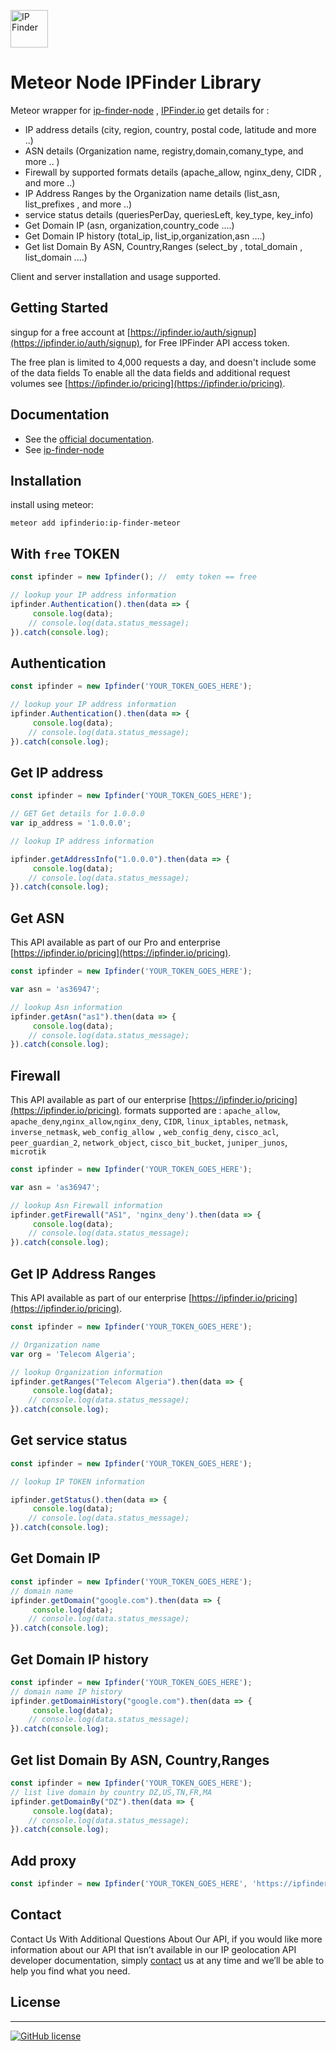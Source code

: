 <img src='https://camo.githubusercontent.com/46886c3e689a0d4a3f6c0733d1cab5d9f9a3926d/68747470733a2f2f697066696e6465722e696f2f6173736574732f696d616765732f6c6f676f732f6c6f676f2e706e67' height='60' alt='IP Finder'></a>
#  Meteor Node IPFinder  Library

Meteor wrapper for [ip-finder-node](https://github.com/ipfinder-io/ip-finder-node) , [IPFinder.io](https://ipfinder.io) get details for :
-  IP address details (city, region, country, postal code, latitude and more ..)
-  ASN details (Organization name, registry,domain,comany_type, and more .. )
-  Firewall by supported formats details (apache_allow,  nginx_deny, CIDR , and more ..)
-  IP Address Ranges by the Organization name  details (list_asn, list_prefixes , and more ..)
-  service status details (queriesPerDay, queriesLeft, key_type, key_info)
- Get Domain IP (asn, organization,country_code ....)
- Get Domain IP history (total_ip, list_ip,organization,asn ....)
- Get list Domain By ASN, Country,Ranges (select_by , total_domain  , list_domain ....)

Client and server installation and usage supported.



## Getting Started
singup for a free account at [https://ipfinder.io/auth/signup](https://ipfinder.io/auth/signup), for Free IPFinder API access token.

The free plan is limited to 4,000 requests a day, and doesn't include some of the data fields
To enable all the data fields and additional request volumes see [https://ipfinder.io/pricing](https://ipfinder.io/pricing).

## Documentation

- See the [official documentation](https://ipfinder.io/docs).
- See [ip-finder-node](https://github.com/ipfinder-io/ip-finder-node)

## Installation
install using meteor:
```shell
meteor add ipfinderio:ip-finder-meteor
```


## With `free` TOKEN

```javascript
const ipfinder = new Ipfinder(); //  emty token == free

// lookup your IP address information
ipfinder.Authentication().then(data => {
     console.log(data);
    // console.log(data.status_message);
}).catch(console.log);
```

## Authentication

```javascript
const ipfinder = new Ipfinder('YOUR_TOKEN_GOES_HERE');

// lookup your IP address information
ipfinder.Authentication().then(data => {
     console.log(data);
    // console.log(data.status_message);
}).catch(console.log);

```

## Get IP address

```javascript
const ipfinder = new Ipfinder('YOUR_TOKEN_GOES_HERE');

// GET Get details for 1.0.0.0
var ip_address = '1.0.0.0';

// lookup IP address information

ipfinder.getAddressInfo("1.0.0.0").then(data => {
     console.log(data);
    // console.log(data.status_message);
}).catch(console.log);

```

## Get ASN
This API available as part of our Pro and enterprise [https://ipfinder.io/pricing](https://ipfinder.io/pricing).

```javascript
const ipfinder = new Ipfinder('YOUR_TOKEN_GOES_HERE');

var asn = 'as36947';

// lookup Asn information
ipfinder.getAsn("as1").then(data => {
     console.log(data);
    // console.log(data.status_message);
}).catch(console.log);
```

## Firewall
This API available as part of our  enterprise [https://ipfinder.io/pricing](https://ipfinder.io/pricing).
formats supported are :  `apache_allow`, `apache_deny`,`nginx_allow`,`nginx_deny`, `CIDR`, `linux_iptables`, `netmask`, `inverse_netmask`, `web_config_allow `, `web_config_deny`, `cisco_acl`, `peer_guardian_2`, `network_object`, `cisco_bit_bucket`, `juniper_junos`, `microtik`

```javascript
const ipfinder = new Ipfinder('YOUR_TOKEN_GOES_HERE');

var asn = 'as36947';

// lookup Asn Firewall information
ipfinder.getFirewall("AS1", 'nginx_deny').then(data => {
     console.log(data);
    // console.log(data.status_message);
}).catch(console.log);

```

## Get IP Address Ranges
This API available as part of our  enterprise [https://ipfinder.io/pricing](https://ipfinder.io/pricing).

```javascript
const ipfinder = new Ipfinder('YOUR_TOKEN_GOES_HERE');

// Organization name
var org = 'Telecom Algeria';

// lookup Organization information
ipfinder.getRanges("Telecom Algeria").then(data => {
     console.log(data);
    // console.log(data.status_message);
}).catch(console.log);


```

## Get service status

```javascript
const ipfinder = new Ipfinder('YOUR_TOKEN_GOES_HERE');

// lookup IP TOKEN information

ipfinder.getStatus().then(data => {
     console.log(data);
    // console.log(data.status_message);
}).catch(console.log);

```

## Get Domain IP


```javascript
const ipfinder = new Ipfinder('YOUR_TOKEN_GOES_HERE');
// domain name
ipfinder.getDomain("google.com").then(data => {
     console.log(data);
    // console.log(data.status_message);
}).catch(console.log);
```

## Get Domain IP history



```javascript
const ipfinder = new Ipfinder('YOUR_TOKEN_GOES_HERE');
// domain name IP history
ipfinder.getDomainHistory("google.com").then(data => {
     console.log(data);
    // console.log(data.status_message);
}).catch(console.log);

```

## Get list Domain By ASN, Country,Ranges


```javascript
const ipfinder = new Ipfinder('YOUR_TOKEN_GOES_HERE');
// list live domain by country DZ,US,TN,FR,MA
ipfinder.getDomainBy("DZ").then(data => {
     console.log(data);
    // console.log(data.status_message);
}).catch(console.log);

```

## Add proxy
```javascript
const ipfinder = new Ipfinder('YOUR_TOKEN_GOES_HERE', 'https://ipfinder.yourdomain.com');
```



## Contact

Contact Us With Additional Questions About Our API, if you would like more information about our API that isn’t available in our IP geolocation API developer documentation, simply [contact](https://ipfinder.io/contact) us at any time and we’ll be able to help you find what you need.

## License
----

[![GitHub license](https://img.shields.io/github/license/ipfinder-io/ip-finder-meteor.svg)](https://github.com/ipfinder-io/ip-finder-node)